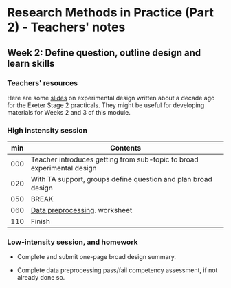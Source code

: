 # Research Methods in Practice (Part 2) - Teachers' notes

## Week 2: Define question, outline design and learn skills

### Teachers' resources

Here are some [slides](expt-design.odp) on experimental design written about a decade ago for the Exeter Stage 2 practicals. They might be useful for developing materials for Weeks 2 and 3 of this module. 

### High instensity session

| min | Contents                                                               |
|-----|------------------------------------------------------------------------|
| 000 | Teacher introduces getting from sub-topic to broad experimental design |
| 020 | With TA support, groups define question and plan broad design          |
| 050 | BREAK                          |
| 060 |  [Data preprocessing](https://ajwills72.github.io/rminr/preproc.html). worksheet                         |
| 110 | Finish                                                                 |

### Low-intensity session, and homework

- Complete and submit one-page broad design summary.

- Complete data preprocessing pass/fail competency assessment, if not already done so.




